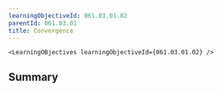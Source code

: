 ```yaml
---
learningObjectiveId: 061.03.01.02
parentId: 061.03.01
title: Convergence
---
```


```tsx eval
<LearningOBjectives learningObjectiveId={061.03.01.02} />
```

## Summary
